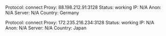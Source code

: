 Protocol: connect
Proxy: 88.198.212.91:3128
Status: working
IP: N/A
Anon: N/A
Server: N/A
Country: Germany

Protocol: connect
Proxy: 172.235.216.234:3128
Status: working
IP: N/A
Anon: N/A
Server: N/A
Country: Japan

